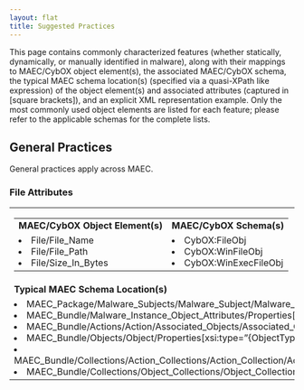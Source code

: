 ```yaml
---
layout: flat
title: Suggested Practices
---
```


This page contains commonly characterized features (whether statically, dynamically, or manually identified in malware), along with their mappings to MAEC/CybOX object element(s), the associated MAEC/CybOX schema, the typical MAEC schema location(s) (specified via a quasi-XPath like expression) of the object element(s) and associated attributes (captured in [square brackets]), and an explicit XML representation example. Only the most commonly used object elements are listed for each feature; please refer to the applicable schemas for the complete lists.

## General Practices

General practices apply across MAEC.

### File Attributes

<table style="width:100%">
  <tr>
    <td>
	  <table>
	    <tr>
		   <td><b>MAEC/CybOX Object Element(s)</b></td>
		   <td><b>MAEC/CybOX Schema(s)</b></td>
		</tr>
		<tr>
		   <td>
		     <list>
		       <li> File/File_Name
			   <li> File/File_Path
			   <li> File/Size_In_Bytes
			 </list>
		   </td>
		   <td>
		     <list>
		       <li> CybOX:FileObj
			   <li> CybOX:WinFileObj
			   <li> CybOX:WinExecFileObj
		     </list>
		   </td>
		 </tr>
	  </table>
	</td>
  </tr>
  <tr>
    <td><b>Typical MAEC Schema Location(s)</b></td>
  </tr>
  <tr>
    <td>
    <list>
	  <li> MAEC_Package/Malware_Subjects/Malware_Subject/Malware_Subject/Malware_Instance_Object_Attributes/Properties[xsi:type=”{ObjectType}”]
	  <li>MAEC_Bundle/Malware_Instance_Object_Attributes/Properties[xsi:type=”{ObjectType}”]
	  <li>MAEC_Bundle/Actions/Action/Associated_Objects/Associated_Object/Properties[xsi:type=”{ObjectType}”]
	  <li>MAEC_Bundle/Objects/Object/Properties[xsi:type=”{ObjectType}”] <li>MAEC_Bundle/Collections/Action_Collections/Action_Collection/Action_List/Action/Associated_Objects/Associated_Object/Properties[xsi:type=”{ObjectType}”]
	  <li>MAEC_Bundle/Collections/Object_Collections/Object_Collection/Object_List/Object/Properties[xsi:type=”{ObjectType}”]
	</list>
	</td>
  </tr>
</table>
    	
		   
